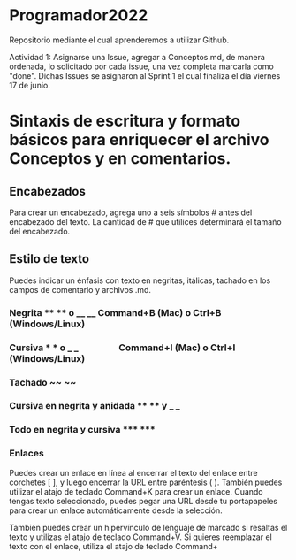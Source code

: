 # Programador2022
Repositorio mediante el cual aprenderemos a utilizar Github.

Actividad 1: Asignarse una Issue, agregar a Conceptos.md, de manera ordenada, lo solicitado por cada issue, una vez completa marcarla como "done". Dichas Issues se asignaron al Sprint 1 el cual finaliza el día viernes 17 de junio.



# Sintaxis de escritura y formato básicos para enriquecer el archivo Conceptos y en comentarios. 

## Encabezados
Para crear un encabezado, agrega uno a seis símbolos # antes del encabezado del texto. La cantidad de # que utilices determinará el tamaño del encabezado.
## Estilo de texto
Puedes indicar un énfasis con texto en negritas, itálicas, tachado en los campos de comentario y archivos .md.

### Negrita	** ** o __ __	Command+B (Mac) o Ctrl+B (Windows/Linux)	
### Cursiva	* * o _ _     	Command+I (Mac) o Ctrl+I (Windows/Linux)	
### Tachado	~~ ~~		
### Cursiva en negrita y anidada	** ** y _ _		
### Todo en negrita y cursiva	*** ***		


### Enlaces
Puedes crear un enlace en línea al encerrar el texto del enlace entre corchetes [ ], y luego encerrar la URL entre paréntesis ( ). También puedes utilizar el atajo de teclado Command+K para crear un enlace. Cuando tengas texto seleccionado, puedes pegar una URL desde tu portapapeles para crear un enlace automáticamente desde la selección.

También puedes crear un hipervínculo de lenguaje de marcado si resaltas el texto y utilizas el atajo de teclado Command+V. Si quieres reemplazar el texto con el enlace, utiliza el atajo de teclado Command+
